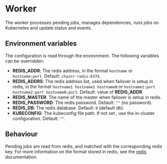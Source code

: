 # Worker
The worker processes pending jobs, manages dependencies, runs jobs on Kubernetes and update status and events.

## Environment variables
The configuration is read through the environment. The following variables can be overridden:
- **REDIS_ADDR**: The redis address, in the format `hostname` or `hostname:port`. Default: `chainr-redis:6379`.
- **REDIS_ADDRS**: The redis address list, used when failover is setup in redis, in the format `hostname1 hostname2 hostnameN` or `hostname1:port hostname2:port hostnameN:port`. Default: value of **REDIS_ADDR**.
- **REDIS_MASTER**: The name of the master when failover is setup in redis.
- **REDIS_PASSWORD**: The redis password. Default: `""` (no password).
- **REDIS_DB**: The redis database. Default: `0` (default db).
- **KUBECONFIG**: The kubeconfig file path. If not set , use the in-cluster configuration.  Default: `""`.

## Behaviour
Pending jobs are read from redis, and matched with the corresponding redis key.
For more information on the format stored in redis, see the [redis](../docs/redis.md) documentation.
